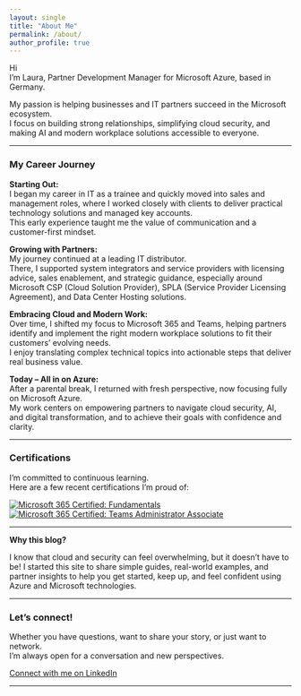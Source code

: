 ```yaml
---
layout: single
title: "About Me"
permalink: /about/
author_profile: true
---
```


Hi<br>
I’m Laura, Partner Development Manager for Microsoft Azure, based in Germany.

My passion is helping businesses and IT partners succeed in the Microsoft ecosystem.<br> 
I focus on building strong relationships, simplifying cloud security, and making AI and modern workplace solutions accessible to everyone.

---

### My Career Journey


**Starting Out:**  
I began my career in IT as a trainee and quickly moved into sales and management roles, where I worked closely with clients to deliver practical technology solutions and managed key accounts.<br> 
This early experience taught me the value of communication and a customer-first mindset.

**Growing with Partners:**  
My journey continued at a leading IT distributor.<br> 
There, I supported system integrators and service providers with licensing advice, sales enablement, and strategic guidance, especially around Microsoft CSP (Cloud Solution Provider), SPLA (Service Provider Licensing Agreement), and Data Center Hosting solutions.

**Embracing Cloud and Modern Work:**  
Over time, I shifted my focus to Microsoft 365 and Teams, helping partners identify and implement the right modern workplace solutions to fit their customers’ evolving needs.<br> 
I enjoy translating complex technical topics into actionable steps that deliver real business value.

**Today – All in on Azure:**  
After a parental break, I returned with fresh perspective, now focusing fully on Microsoft Azure.<br> 
My work centers on empowering partners to navigate cloud security, AI, and digital transformation, and to achieve their goals with confidence and clarity.

---

### Certifications


I’m committed to continuous learning.<br>
Here are a few recent certifications I’m proud of:

[![Microsoft 365 Certified: Fundamentals](https://images.credly.com/size/110x110/images/70b10c92-9c50-428f-b0a2-c136ea44181d/image.png)](https://www.credly.com/badges/6ED65F3E147537C0/public_url)
[![Microsoft 365 Certified: Teams Administrator Associate](https://images.credly.com/size/110x110/images/ef055a8e-32d3-4809-9367-3b3e249d1c93/image.png)](https://www.credly.com/badges/F0B59A8FA749B198/public_url)

---

**Why this blog?**  


I know that cloud and security can feel overwhelming, but it doesn’t have to be! I started this site to share simple guides, real-world examples, and partner insights to help you get started, keep up, and feel confident using Azure and Microsoft technologies.


---

### Let’s connect!


Whether you have questions, want to share your story, or just want to network. <br>
I’m always open for a conversation and new perspectives.

[Connect with me on LinkedIn](https://www.linkedin.com/in/laura-v%C3%B6lker-1885451b5/)

---

